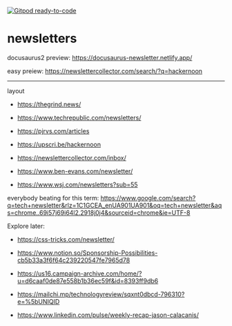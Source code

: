 [![Gitpod ready-to-code](https://img.shields.io/badge/Gitpod-ready--to--code-blue?logo=gitpod)](https://gitpod.io/#https://github.com/atherdon/newsletters)

# newsletters

docusaurus2 preview: https://docusaurus-newsletter.netlify.app/


easy preiew: https://newslettercollector.com/search/?q=hackernoon

---

layout 
- https://thegrind.news/

- https://www.techrepublic.com/newsletters/

- https://pjrvs.com/articles

- https://upscri.be/hackernoon

- https://newslettercollector.com/inbox/

- https://www.ben-evans.com/newsletter/

- https://www.wsj.com/newsletters?sub=55

everybody beating for this term: https://www.google.com/search?q=tech+newsletter&rlz=1C1GCEA_enUA901UA901&oq=tech+newsletter&aqs=chrome..69i57j69i64l2.2918j0j4&sourceid=chrome&ie=UTF-8


Explore later:
- https://css-tricks.com/newsletter/
- https://www.notion.so/Sponsorship-Possibilities-cb5b33a3f6f64c239220547fe7965d78
- https://us16.campaign-archive.com/home/?u=d6caaf0de87e558b1b36ec59f&id=8393ff9db6

- https://mailchi.mp/technologyreview/sqxnt0dbcd-796310?e=%5bUNIQID

- https://www.linkedin.com/pulse/weekly-recap-jason-calacanis/
